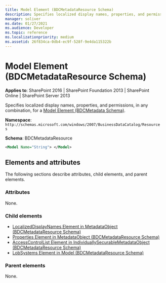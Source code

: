 ```yaml
---
title: Model Element (BDCMetadataResource Schema)
description: Specifies localized display names, properties, and permissions, in any combination, for a Model Element (BDCMetadata Schema).
manager: soliver
ms.date: 01/27/2021
ms.audience: Developer
ms.topic: reference
ms.localizationpriority: medium
ms.assetid: 26f834ca-0db4-ec9f-528f-9e4da115322b
---
```


# Model Element (BDCMetadataResource Schema)

**Applies to**: SharePoint 2016 | SharePoint Foundation 2013 | SharePoint Online | SharePoint Server 2013

Specifies localized display names, properties, and permissions, in any combination, for a [Model Element (BDCMetadata Schema)](model-element-bdcmetadata-schema.md).

**Namespace**: `http://schemas.microsoft.com/windows/2007/BusinessDataCatalog/Resources`

**Schema**: BDCMetadataResource

```xml
<Model Name="String"> </Model>
```

## Elements and attributes

The following sections describe attributes, child elements, and parent elements.

### Attributes

None.

### Child elements

- [LocalizedDisplayNames Element in MetadataObject (BDCMetadataResource Schema)](localizeddisplaynames-element-in-metadataobject-bdcmetadataresource-schema.md)
- [Properties Element in MetadataObject (BDCMetadataResource Schema)](properties-element-in-metadataobject-bdcmetadataresource-schema.md)
- [AccessControlList Element in IndividuallySecurableMetadataObject (BDCMetadataResource Schema)](accesscontrollist-element-in-individuallysecurablemetadataobject-bdcmetadatareso.md)
- [LobSystems Element in Model (BDCMetadataResource Schema)](lobsystems-element-in-model-bdcmetadataresource-schema.md)

### Parent elements

None.
